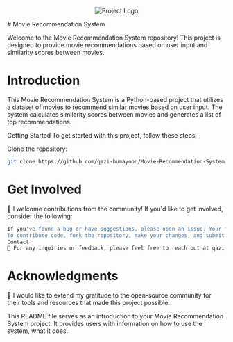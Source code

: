 <p align="center">
  <img src="project_logo.png" alt="Project Logo">
</p>
# Movie Recommendation System

Welcome to the Movie Recommendation System repository! This project is designed to provide movie recommendations based on user input and similarity scores between movies.

# Introduction
This Movie Recommendation System is a Python-based project that utilizes a dataset of movies to recommend similar movies based on user input. The system calculates similarity scores between movies and generates a list of top recommendations.

Getting Started
To get started with this project, follow these steps:

Clone the repository:

```bash
git clone https://github.com/qazi-humayoon/Movie-Recommendation-System.git
```
# Get Involved
🚀 I welcome contributions from the community! If you'd like to get involved, consider the following:
```bash
If you've found a bug or have suggestions, please open an issue. Your feedback is invaluable.
To contribute code, fork the repository, make your changes, and submit a pull request. We'll review and work together to integrate your contributions.
Contact
📧 For any inquiries or feedback, please feel free to reach out at qazi.humayoon687@gmail.com.
```

# Acknowledgments
🙏 I would like to extend my gratitude to the open-source community for their tools and resources that made this project possible.

This README file serves as an introduction to your Movie Recommendation System project. It provides users with information on how to use the system, what it does.






